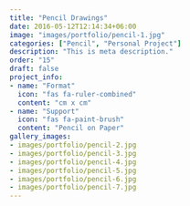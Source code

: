 ```yaml
---
title: "Pencil Drawings"
date: 2016-05-12T12:14:34+06:00
image: "images/portfolio/pencil-1.jpg"
categories: ["Pencil", "Personal Project"]
description: "This is meta description."
order: "15"
draft: false
project_info:
- name: "Format"
  icon: "fas fa-ruler-combined"
  content: "cm x cm"
- name: "Support"
  icon: "fas fa-paint-brush"
  content: "Pencil on Paper"
gallery_images:
- images/portfolio/pencil-2.jpg
- images/portfolio/pencil-3.jpg
- images/portfolio/pencil-4.jpg
- images/portfolio/pencil-5.jpg
- images/portfolio/pencil-6.jpg
- images/portfolio/pencil-7.jpg
---
```

